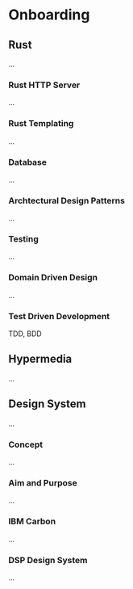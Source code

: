 # Onboarding

## Rust

...

### Rust HTTP Server

...

### Rust Templating

...

### Database

...

### Archtectural Design Patterns

...

### Testing

...

### Domain Driven Design

...

### Test Driven Development

TDD, BDD


## Hypermedia

...

## Design System

...

### Concept

...

### Aim and Purpose

...

### IBM Carbon

...

### DSP Design System

...
